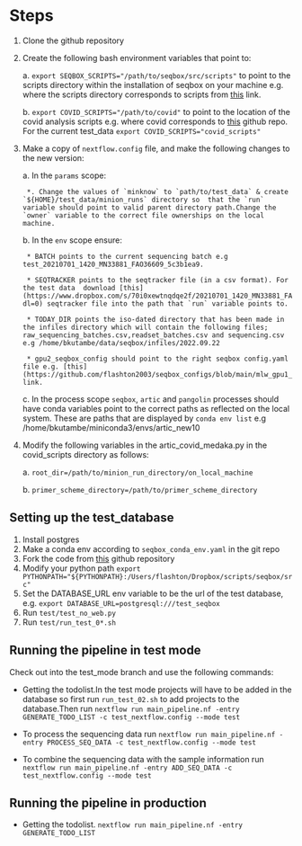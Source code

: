 # Steps

1. Clone the github repository
2. Create the following bash environment variables that point to:

    a. `export SEQBOX_SCRIPTS="/path/to/seqbox/src/scripts"` to point to the scripts directory within the installation of seqbox on your machine e.g.  where the scripts directory corresponds to scripts from [this](https://github.com/flashton2003/seqbox/tree/master/src/scripts) link.
    
    b. `export COVID_SCRIPTS="/path/to/covid"` to point to the location of the covid analysis scripts e.g.  where covid corresponds to [this](https://github.com/flashton2003/covid) github repo. For the current test_data `export COVID_SCRIPTS="covid_scripts"`

3. Make a copy of `nextflow.config` file, and make the following changes to the new version:

    a. In the `params` scope:
    
        *. Change the values of `minknow` to `path/to/test_data` & create `${HOME}/test_data/minion_runs` directory so  that the `run` variable should point to valid parent directory path.Change the  `owner` variable to the correct file ownerships on the local machine.

    b. In the `env` scope ensure:

        * BATCH points to the current sequencing batch e.g test_20210701_1420_MN33881_FAO36609_5c3b1ea9.

        * SEQTRACKER points to the seqtracker file (in a csv format). For the test data  download [this](https://www.dropbox.com/s/70i0xewtnqdqe2f/20210701_1420_MN33881_FAO36609_5c3b1ea9.csv?dl=0) seqtracker file into the path that `run` variable points to. 

        * TODAY_DIR points the iso-dated directory that has been made in the infiles directory which will contain the following files; raw_sequencing_batches.csv,readset_batches.csv and sequencing.csv e.g /home/bkutambe/data/seqbox/infiles/2022.09.22

        * gpu2_seqbox_config should point to the right seqbox config.yaml file e.g. [this](https://github.com/flashton2003/seqbox_configs/blob/main/mlw_gpu1_seqbox_config.yaml) link.

    c. In the process scope `seqbox`, `artic` and `pangolin` processes should have conda variables point to the correct paths as reflected on the local system. These are paths that are displayed by `conda env list` e.g /home/bkutambe/miniconda3/envs/artic_new10


4. Modify the following variables in the artic_covid_medaka.py in the covid_scripts directory as follows:

    a. `root_dir=/path/to/minion_run_directory/on_local_machine`

    b. `primer_scheme_directory=/path/to/primer_scheme_directory`


## Setting up the test_database

1. Install postgres
2. Make a conda env according to `seqbox_conda_env.yaml` in the git repo
3. Fork the code from [this](https://github.com/flashton2003/seqbox) github repository
4. Modify your python path `export PYTHONPATH="${PYTHONPATH}:/Users/flashton/Dropbox/scripts/seqbox/src"`
5. Set the DATABASE_URL env variable to be the url of the test database, e.g. `export DATABASE_URL=postgresql:///test_seqbox`
6. Run `test/test_no_web.py`
7. Run `test/run_test_0*.sh`


## Running the pipeline in test mode

Check out into the test_mode branch and use the following commands:
* Getting the todolist.In the test mode projects will have to be added in the database so 
first run `run_test_02.sh` to add projects to the database.Then run
`nextflow run main_pipeline.nf -entry GENERATE_TODO_LIST -c test_nextflow.config --mode test` 

* To process the sequencing data run
`nextflow run main_pipeline.nf -entry PROCESS_SEQ_DATA -c test_nextflow.config --mode test`

* To combine the sequencing data with the sample information run
`nextflow run main_pipeline.nf -entry ADD_SEQ_DATA -c test_nextflow.config --mode test`

## Running the pipeline in production

* Getting the todolist.
`nextflow run main_pipeline.nf -entry GENERATE_TODO_LIST` 